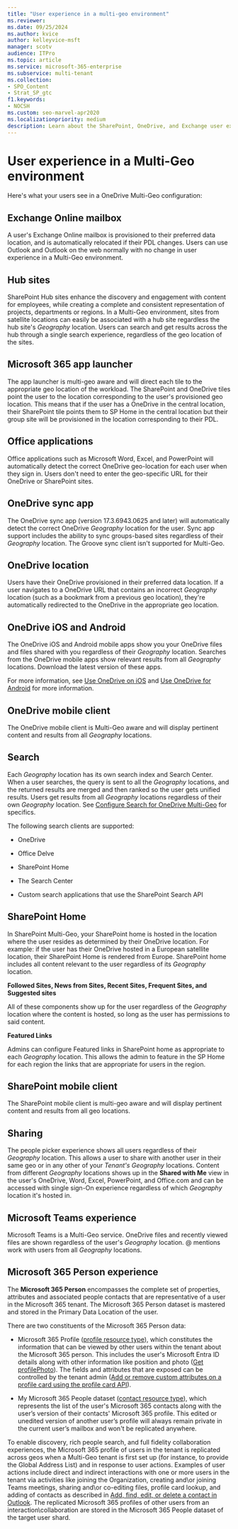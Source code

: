 ```yaml
---
title: "User experience in a multi-geo environment"
ms.reviewer:
ms.date: 09/25/2024
ms.author: kvice
author: kelleyvice-msft
manager: scotv
audience: ITPro
ms.topic: article
ms.service: microsoft-365-enterprise
ms.subservice: multi-tenant
ms.collection:
- SPO_Content
- Strat_SP_gtc
f1.keywords:
- NOCSH
ms.custom: seo-marvel-apr2020
ms.localizationpriority: medium
description: Learn about the SharePoint, OneDrive, and Exchange user experience in a multi-geo environment for Microsoft 365.
---
```


# User experience in a Multi-Geo environment

Here's what your users see in a OneDrive Multi-Geo configuration:

## Exchange Online mailbox

A user's Exchange Online mailbox is provisioned to their preferred data location, and is automatically relocated if their PDL changes. Users can use Outlook and Outlook on the web normally with no change in user experience in a Multi-Geo environment.

## Hub sites

SharePoint Hub sites enhance the discovery and engagement with content for employees, while creating a complete and consistent representation of projects, departments or regions. In a Multi-Geo environment, sites from satellite locations can easily be associated with a hub site regardless the hub site's _Geography_ location. Users can search and get results across the hub through a single search experience, regardless of the geo location of the sites.

## Microsoft 365 app launcher

The app launcher is multi-geo aware and will direct each tile to the appropriate geo location of the workload. The SharePoint and OneDrive tiles point the user to the location corresponding to the user's provisioned geo location. This means that if the user has a OneDrive in the central location, their SharePoint tile points them to SP Home in the central location but their group site will be provisioned in the location corresponding to their PDL. 

## Office applications

Office applications such as Microsoft Word, Excel, and PowerPoint will automatically detect the correct OneDrive geo-location for each user when they sign in. Users don't need to enter the geo-specific URL for their OneDrive or SharePoint sites.

## OneDrive sync app

The OneDrive sync app (version 17.3.6943.0625 and later) will automatically detect the correct OneDrive _Geography_ location for the user. Sync app support includes the ability to sync groups-based sites regardless of their _Geography_ location. The Groove sync client isn't supported for Multi-Geo. 

## OneDrive location

Users have their OneDrive provisioned in their preferred data location. If a user navigates to a OneDrive URL that contains an incorrect _Geography_ location (such as a bookmark from a previous geo location), they're automatically redirected to the OneDrive in the appropriate geo location.

## OneDrive iOS and Android 

The OneDrive iOS and Android mobile apps show you your OneDrive files and files shared with you regardless of their _Geography_ location. Searches from the OneDrive mobile apps show relevant results from all _Geography_ locations. Download the latest version of these apps.

For more information, see [Use OneDrive on iOS](https://support.office.com/article/08d5c5b2-ccc6-40eb-a244-fe3597a3c247) and [Use OneDrive for Android](https://support.office.com/article/eee1d31c-792d-41d4-8132-f9621b39eb36) for more information.

## OneDrive mobile client

The OneDrive mobile client is Multi-Geo aware and will display pertinent content and results from all _Geography_ locations.

## Search

Each _Geography_ location has its own search index and Search Center. When a user searches, the query is sent to all the _Geography_ locations, and the returned results are merged and then ranked so the user gets unified results. Users get results from all _Geography_ locations regardless of their own _Geography_ location. See [Configure Search for OneDrive Multi-Geo](configure-search-for-multi-geo.md) for specifics.

The following search clients are supported:

-   OneDrive

-   Office Delve

-   SharePoint Home

-   The Search Center

-   Custom search applications that use the SharePoint Search API

## SharePoint Home 

In SharePoint Multi-Geo, your SharePoint home is hosted in the location where the user resides as determined by their OneDrive location. For example: if the user has their OneDrive hosted in a European satellite location, their SharePoint Home is rendered from Europe. SharePoint home includes all content relevant to the user regardless of its _Geography_ location. 

**Followed Sites, News from Sites, Recent Sites, Frequent Sites, and Suggested sites**

All of these components show up for the user regardless of the _Geography_ location where the content is hosted, so long as the user has permissions to said content. 

**Featured Links**

Admins can configure Featured links in SharePoint home as appropriate to each _Geography_ location. This allows the admin to feature in the SP Home for each region the links that are appropriate for users in the region. 

## SharePoint mobile client

The SharePoint mobile client is multi-geo aware and will display pertinent content and results from all geo locations.

## Sharing

The people picker experience shows all users regardless of their _Geography_ location. This allows a user to share with another user in their same geo or in any other of your _Tenant's_ _Geography_ locations. Content from different _Geography_ locations shows up in the **Shared with Me** view in the user's OneDrive, Word, Excel, PowerPoint, and Office.com and can be accessed with single sign-On experience regardless of which _Geography_ location it's hosted in.

## Microsoft Teams experience

Microsoft Teams is a Multi-Geo service. OneDrive files and recently viewed files are shown regardless of the user's _Geography_ location. @ mentions work with users from all _Geography_ locations.

## Microsoft 365 Person experience

The **Microsoft 365 Person** encompasses the complete set of properties, attributes and associated people contacts that are representative of a user in the Microsoft 365 tenant. The Microsoft 365 Person dataset is mastered and stored in the Primary Data Location of the user.

There are two constituents of the Microsoft 365 Person data:

- Microsoft 365 Profile ([profile resource type](https://learn.microsoft.com/graph/api/resources/profile?view=graph-rest-beta&preserve-view=true)), which constitutes the information that can be viewed by other users within the tenant about the Microsoft 365 person. This includes the user's Microsoft Entra ID details along with other information like position and photo ([Get profilePhoto](https://aka.ms/profileimage)). The fields and attributes that are exposed can be controlled by the tenant admin ([Add or remove custom attributes on a profile card using the profile card API](https://learn.microsoft.com/graph/add-properties-profilecard)).

- My Microsoft 365 People dataset ([contact resource type](https://learn.microsoft.com/graph/api/resources/contact?view=graph-rest-1.0&preserve-view=true)), which represents the list of the user's Microsoft 365 contacts along with the user’s version of their contacts' Microsoft 365 profile. This edited or unedited version of another user’s profile will always remain private in the current user’s mailbox and won't be replicated anywhere.

To enable discovery, rich people search, and full fidelity collaboration experiences, the Microsoft 365 profile of users in the tenant is replicated across geos when a Multi-Geo tenant is first set up (for instance, to provide the Global Address List) and in response to user actions. Examples of user actions include direct and indirect interactions with one or more users in the tenant via activities like joining the Organization, creating and\or joining Teams meetings, sharing and\or co-editing files, profile card lookup, and adding of contacts as described in [Add, find, edit, or delete a contact in Outlook](https://support.microsoft.com/office/add-find-edit-or-delete-a-contact-in-outlook-e1dc4548-3bd6-4644-aecd-47b5728f7b0d#:~:text=information%20any%20time.-,Select%20the%20contact%20from%20the%20list%2C%20then%20select%20Edit%20contact,and%20begin%20adding%20more%20information.&text=someone's%20profile%20card-,In%20Mail%2C%20open%20an%20email%20message%20in%20the%20reading%20pane,card%2C%20select%20Add%20to%20contacts.). The replicated Microsoft 365 profiles of other users from an interaction\collaboration are stored in the Microsoft 365 People dataset of the target user shard.
